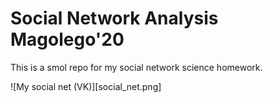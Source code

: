 # Social Network Analysis Magolego'20

This is a smol repo for my social network science homework.

![My social net (VK)][social_net.png]